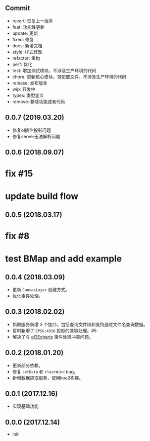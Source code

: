 ## Commit

- revert: 恢复上一版本
- feat: 功能性更新
- update: 更新
- fixed: 修复
- docs: 新增文档
- style: 样式修改
- refactor: 重构
- perf: 优化
- test: 增加测试模块，不涉及生产环境的代码
- chore: 更新核心模块，包配置文件，不涉及生产环境的代码
- release: 发布版本
- wip: 开发中
- types: 类型定义
- remove: 移除功能或者代码

## 0.0.7 (2019.03.20)

* 修复ol插件投影问题
* 修复server无法解析问题

## 0.0.6 (2018.09.07)

# fix #15
# update build flow

## 0.0.5 (2018.03.17)

# fix #8
# test BMap and add example

## 0.0.4 (2018.03.09)

* 更新 ``CanvasLayer`` 创建方式。
* 优化事件处理。

## 0.0.3 (2018.02.02)

* 抓取服务新增 3 个接口，包括查询文件树和支持通过文件名查询数据。
* 暂时新增了 ``EPSG:4326`` 投影的兼容处理。#5
* 解决了与 [ol3Echarts](https://github.com/sakitam-fdd/ol3Echarts) 事件处理冲突问题。

## 0.0.2 (2018.01.20)

* 更新部分依赖。
* 修复 `setData` 和 `clearWind` bug。
* 新增数据抓取服务，使用koa2构建。

## 0.0.1 (2017.12.16)

* 实现基础功能

## 0.0.0 (2017.12.14)

* init
